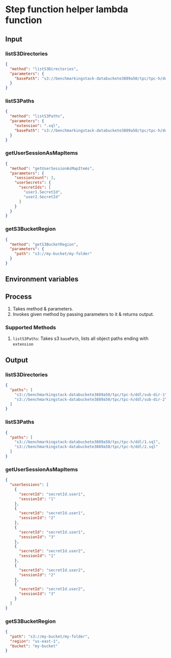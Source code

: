 # Step function helper lambda function

## Input

### listS3Directories

```json
{
  "method": "listS3Directories",
  "parameters": {
    "basePath": "s3://benchmarkingstack-databuckete3889a50/tpc/tpc-h/ddl"
  }
}
```

### listS3Paths

```json
{
  "method": "listS3Paths",
  "parameters": {
    "extension": ".sql",
    "basePath": "s3://benchmarkingstack-databuckete3889a50/tpc/tpc-h/ddl"
  }
}
```

### getUserSessionAsMapItems

```json
{
  "method": "getUserSessionAsMapItems",
  "parameters": {
    "sessionCount": 3,
    "userSecrets": {
      "secretIds": [
        "user1.SecretId",
        "user2.SecretId"
      ]
    }
  }
}
```

### getS3BucketRegion

```json
{
  "method": "getS3BucketRegion",
  "parameters": {
    "path": "s3://my-bucket/my-folder"
  }
}
```

## Environment variables

## Process

1. Takes method & parameters.
2. Invokes given method by passing parameters to it & returns output.

### Supported Methods

1. `listS3Paths`: Takes s3 `basePath`, lists all object paths ending with `extension`

## Output

### listS3Directories

```json
{
  "paths": [
    "s3://benchmarkingstack-databuckete3889a50/tpc/tpc-h/ddl/sub-dir-1",
    "s3://benchmarkingstack-databuckete3889a50/tpc/tpc-h/ddl/sub-dir-2"
  ]
}
```

### listS3Paths

```json
{
  "paths": [
    "s3://benchmarkingstack-databuckete3889a50/tpc/tpc-h/ddl/1.sql",
    "s3://benchmarkingstack-databuckete3889a50/tpc/tpc-h/ddl/2.sql"
  ]
}
```

### getUserSessionAsMapItems

```json
{
  "userSessions": [
    {
      "secretId": "secretId.user1",
      "sessionId": "1"
    },
    {
      "secretId": "secretId.user1",
      "sessionId": "2"
    },
    {
      "secretId": "secretId.user1",
      "sessionId": "3"
    },
    {
      "secretId": "secretId.user2",
      "sessionId": "1"
    },
    {
      "secretId": "secretId.user2",
      "sessionId": "2"
    },
    {
      "secretId": "secretId.user2",
      "sessionId": "3"
    }
  ]
}
```

### getS3BucketRegion

```json
{
  "path": "s3://my-bucket/my-folder",
  "region": "us-east-1",
  "bucket": "my-bucket"
}
```